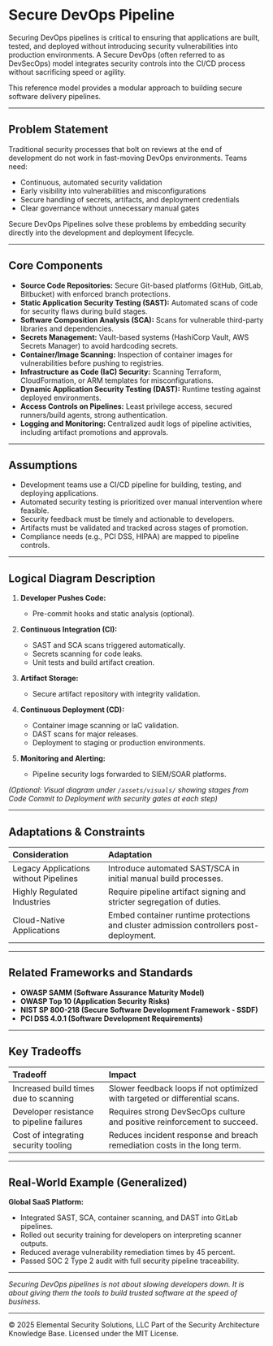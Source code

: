 # Secure DevOps Pipeline

Securing DevOps pipelines is critical to ensuring that applications are built, tested, and deployed without introducing security vulnerabilities into production environments. A Secure DevOps (often referred to as DevSecOps) model integrates security controls into the CI/CD process without sacrificing speed or agility.

This reference model provides a modular approach to building secure software delivery pipelines.

---

## Problem Statement

Traditional security processes that bolt on reviews at the end of development do not work in fast-moving DevOps environments. Teams need:
- Continuous, automated security validation
- Early visibility into vulnerabilities and misconfigurations
- Secure handling of secrets, artifacts, and deployment credentials
- Clear governance without unnecessary manual gates

Secure DevOps Pipelines solve these problems by embedding security directly into the development and deployment lifecycle.

---

## Core Components

- **Source Code Repositories:** Secure Git-based platforms (GitHub, GitLab, Bitbucket) with enforced branch protections.
- **Static Application Security Testing (SAST):** Automated scans of code for security flaws during build stages.
- **Software Composition Analysis (SCA):** Scans for vulnerable third-party libraries and dependencies.
- **Secrets Management:** Vault-based systems (HashiCorp Vault, AWS Secrets Manager) to avoid hardcoding secrets.
- **Container/Image Scanning:** Inspection of container images for vulnerabilities before pushing to registries.
- **Infrastructure as Code (IaC) Security:** Scanning Terraform, CloudFormation, or ARM templates for misconfigurations.
- **Dynamic Application Security Testing (DAST):** Runtime testing against deployed environments.
- **Access Controls on Pipelines:** Least privilege access, secured runners/build agents, strong authentication.
- **Logging and Monitoring:** Centralized audit logs of pipeline activities, including artifact promotions and approvals.

---

## Assumptions

- Development teams use a CI/CD pipeline for building, testing, and deploying applications.
- Automated security testing is prioritized over manual intervention where feasible.
- Security feedback must be timely and actionable to developers.
- Artifacts must be validated and tracked across stages of promotion.
- Compliance needs (e.g., PCI DSS, HIPAA) are mapped to pipeline controls.

---

## Logical Diagram Description

1. **Developer Pushes Code:**
   - Pre-commit hooks and static analysis (optional).

2. **Continuous Integration (CI):**
   - SAST and SCA scans triggered automatically.
   - Secrets scanning for code leaks.
   - Unit tests and build artifact creation.

3. **Artifact Storage:**
   - Secure artifact repository with integrity validation.

4. **Continuous Deployment (CD):**
   - Container image scanning or IaC validation.
   - DAST scans for major releases.
   - Deployment to staging or production environments.

5. **Monitoring and Alerting:**
   - Pipeline security logs forwarded to SIEM/SOAR platforms.

*(Optional: Visual diagram under `/assets/visuals/` showing stages from Code Commit to Deployment with security gates at each step)*

---

## Adaptations & Constraints

| Consideration | Adaptation |
|:--------------|:-----------|
| Legacy Applications without Pipelines | Introduce automated SAST/SCA in initial manual build processes. |
| Highly Regulated Industries | Require pipeline artifact signing and stricter segregation of duties. |
| Cloud-Native Applications | Embed container runtime protections and cluster admission controllers post-deployment. |

---

## Related Frameworks and Standards

- **OWASP SAMM (Software Assurance Maturity Model)**
- **OWASP Top 10 (Application Security Risks)**
- **NIST SP 800-218 (Secure Software Development Framework - SSDF)**
- **PCI DSS 4.0.1 (Software Development Requirements)**

---

## Key Tradeoffs

| Tradeoff | Impact |
|:---------|:-------|
| Increased build times due to scanning | Slower feedback loops if not optimized with targeted or differential scans. |
| Developer resistance to pipeline failures | Requires strong DevSecOps culture and positive reinforcement to succeed. |
| Cost of integrating security tooling | Reduces incident response and breach remediation costs in the long term. |

---

## Real-World Example (Generalized)

**Global SaaS Platform:**
- Integrated SAST, SCA, container scanning, and DAST into GitLab pipelines.
- Rolled out security training for developers on interpreting scanner outputs.
- Reduced average vulnerability remediation times by 45 percent.
- Passed SOC 2 Type 2 audit with full security pipeline traceability.

---

*Securing DevOps pipelines is not about slowing developers down. It is about giving them the tools to build trusted software at the speed of business.*



---
© 2025 Elemental Security Solutions, LLC
Part of the Security Architecture Knowledge Base.
Licensed under the MIT License.
